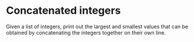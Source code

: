 # Concatenated integers
Given a list of integers, print out the largest and smallest values that can be obtained by concatenating the integers together on their own line.
